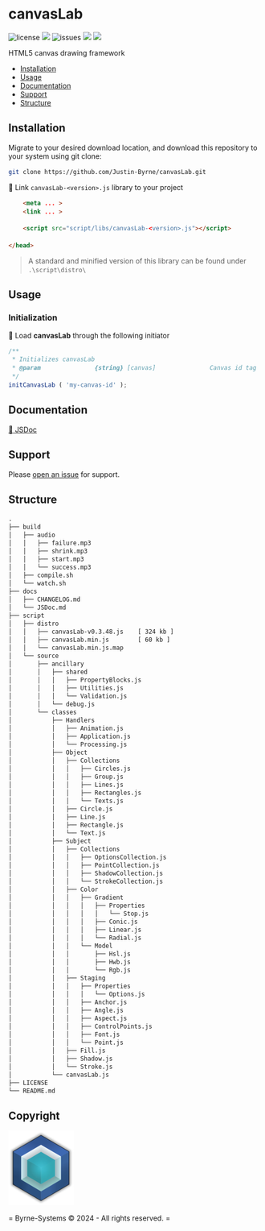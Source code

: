# canvasLab

![license](https://img.shields.io/github/license/Justin-Byrne/canvasLab?style=flat-square)
<img src="https://img.shields.io/badge/Chrome-125.0.6422.60-yellow?style=flat-square&logo=googlechrome&logoColor=white" />
![issues](https://img.shields.io/github/issues/Justin-Byrne/canvasLab?style=flat-square)
<img src="https://img.shields.io/badge/Version-0.3.48-green?style=flat-square" />
<img src="https://img.shields.io/github/languages/code-size/Justin-Byrne/canvasLab?style=flat-square" />

HTML5 canvas drawing framework

- [Installation](#installation)
- [Usage](#usage)
- [Documentation](#documentation)
- [Support](#support)
- [Structure](#structure)

## Installation

Migrate to your desired download location, and download this repository to your system using git clone:

```sh
git clone https://github.com/Justin-Byrne/canvasLab.git
```

:paperclip: Link `canvasLab-<version>.js` library to your project

```html
    <meta ... >
    <link ... >

    <script src="script/libs/canvasLab-<version>.js"></script>

</head>
```

> A standard and minified version of this library can be found under `.\script\distro\`

## Usage

### Initialization

:truck: Load **canvasLab** through the following initiator

```javascript
/**
 * Initializes canvasLab
 * @param               {string} [canvas]               Canvas id tag
 */
initCanvasLab ( 'my-canvas-id' );
```

## Documentation

[:book: JSDoc](https://github.com/Justin-Byrne/canvasLab/blob/main/docs/JSDoc.md)


## Support

Please [open an issue](https://github.com/Justin-Byrne/canvasLab/issues/new) for support.

## Structure

```
.
├── build
│   ├── audio
│   │   ├── failure.mp3
│   │   ├── shrink.mp3
│   │   ├── start.mp3
│   │   └── success.mp3
│   ├── compile.sh
│   └── watch.sh
├── docs
│   ├── CHANGELOG.md
│   └── JSDoc.md
├── script
│   ├── distro
│   │   ├── canvasLab-v0.3.48.js    [ 324 kb ]
│   │   ├── canvasLab.min.js        [ 60 kb ]
│   │   └── canvasLab.min.js.map
│   └── source
│       ├── ancillary
│       │   ├── shared
│       │   │   ├── PropertyBlocks.js
│       │   │   ├── Utilities.js
│       │   │   └── Validation.js
│       │   └── debug.js
│       └── classes
│           ├── Handlers
│           │   ├── Animation.js
│           │   ├── Application.js
│           │   └── Processing.js
│           ├── Object
│           │   ├── Collections
│           │   │   ├── Circles.js
│           │   │   ├── Group.js
│           │   │   ├── Lines.js
│           │   │   ├── Rectangles.js
│           │   │   └── Texts.js
│           │   ├── Circle.js
│           │   ├── Line.js
│           │   ├── Rectangle.js
│           │   └── Text.js
│           ├── Subject
│           │   ├── Collections
│           │   │   ├── OptionsCollection.js
│           │   │   ├── PointCollection.js
│           │   │   ├── ShadowCollection.js
│           │   │   └── StrokeCollection.js
│           │   ├── Color
│           │   │   ├── Gradient
│           │   │   │   ├── Properties
│           │   │   │   │   └── Stop.js
│           │   │   │   ├── Conic.js
│           │   │   │   ├── Linear.js
│           │   │   │   └── Radial.js
│           │   │   └── Model
│           │   │       ├── Hsl.js
│           │   │       ├── Hwb.js
│           │   │       └── Rgb.js
│           │   ├── Staging
│           │   │   ├── Properties
│           │   │   │   └── Options.js
│           │   │   ├── Anchor.js
│           │   │   ├── Angle.js
│           │   │   ├── Aspect.js
│           │   │   ├── ControlPoints.js
│           │   │   ├── Font.js
│           │   │   └── Point.js
│           │   ├── Fill.js
│           │   ├── Shadow.js
│           │   └── Stroke.js
│           └── canvasLab.js
├── LICENSE
└── README.md
```
 
## Copyright

![Byrne-Systems](https://github.com/Justin-Byrne/canvasLab/blob/main/images/cube_sm.png)

= Byrne-Systems © 2024 - All rights reserved. =
